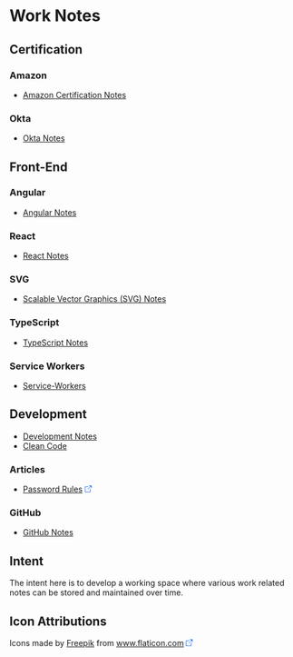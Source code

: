 # Work Notes

## Certification

### Amazon

* [Amazon Certification Notes](AWS/README.md)

### Okta

* [Okta Notes](Okta/README.md)

## Front-End

### Angular

* [Angular Notes](Angular/README.md)

### React

* [React Notes](React/README.md)

### SVG

* [Scalable Vector Graphics (SVG) Notes](SVG/README.md)

### TypeScript

* [TypeScript Notes](TypeScript/README.md)

### Service Workers

* [Service-Workers](Service-Workers/README.md)

## Development

* [Development Notes](Development/README.md)
* [Clean Code](Development/Clean-Code.md)

### Articles

* [Password Rules](https://gizmodo.com/the-guy-who-invented-those-annoying-password-rules-now-1797643987) ![Link](foreign.png)

### GitHub

* [GitHub Notes](GitHub/README.md)

## Intent

The intent here is to develop a working space where various work related notes can be stored and maintained over time.

## Icon Attributions

Icons made by <a href="https://www.freepik.com" title="Freepik">Freepik</a> from <a href="https://www.flaticon.com/" title="Flaticon">www.flaticon.com</a>  ![Link](foreign.png)

